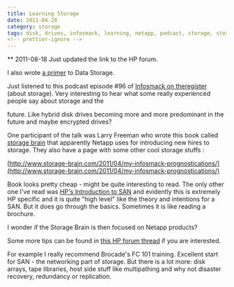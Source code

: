 ```yaml
---
title: Learning Storage
date: 2011-04-28
category: storage
tags: disk, drives, infosmack, learning, netapp, podcast, storage, storage, book, storage, brain, theregister
<!-- prettier-ignore -->
---
```


\*\* 2011-08-18 Just updated the link to the HP forum.

I also wrote
[a primer](https://www.guldmyr.com/san-primer-introduction-to-san/ "guldmyr.com")
to Data Storage.

Just listened to this podcast episode #96 of
[Infosmack on theregister](http://www.theregister.co.uk/2011/04/26/infosmack_enterprise_tech_podcast_episode_96/)
(about storage). Very interesting to hear what some really experienced people
say about storage and the

future. Like hybrid disk drives becoming more and more predominant in the future
and maybe encrypted drives?

One participant of the talk was Larry Freeman who wrote this book called
[storage brain](http://www.amazon.co.uk/Evolution-Storage-Brain-Larry-Freeman/dp/1451577648?&camp=2842&linkCode=wsw&tag=rhsearch-21&creative=14384)
that apparently Netapp uses for introducing new hires to storage. They also have
a page with some other cool storage stuffs :

[http://www.storage-brain.com/2011/04/my-infosmack-prognostications/](http://www.storage-brain.com/2011/04/my-infosmack-prognostications/)

Book looks pretty cheap - might be quite interesting to read. The only other one
I've read was
[HP's Introduction to SAN](http://www.amazon.com/Storage-data-information-systems-Wilkes/dp/1424317312/ref=sr_1_7?s=books&ie=UTF8&qid=1302630949&sr=1-7)
and evidently this is extremely HP specific and it is quite "high level" like
the theory and intentions for a SAN. But it does go through the basics.
Sometimes it is like reading a brochure.

I wonder if the Storage Brain is then focused on Netapp products?

Some more tips can be found in
[this HP forum thread](http://h30499.www3.hp.com/t5/Training-Education/is-there-any-doc-link-to-read-this-this-thing-in-my-own-I-am/m-p/5279244/message-uid/5279244#U5279244)
if you are interested.

For example I really recommend Brocade's FC 101 training. Excellent start for
SAN - the networking part of storage. But there is a lot more: disk arrays, tape
libraries, host side stuff like multipathing and why not disaster recovery,
redundancy or replication.
